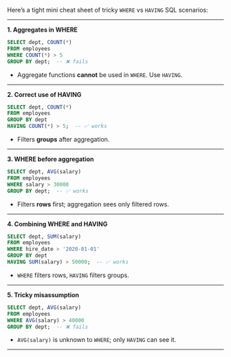 Here’s a tight mini cheat sheet of tricky `WHERE` vs `HAVING` SQL scenarios:

---

**1. Aggregates in WHERE**

```sql
SELECT dept, COUNT(*) 
FROM employees 
WHERE COUNT(*) > 5 
GROUP BY dept;  -- ❌ fails
```

* Aggregate functions **cannot** be used in `WHERE`. Use `HAVING`.

---

**2. Correct use of HAVING**

```sql
SELECT dept, COUNT(*) 
FROM employees 
GROUP BY dept 
HAVING COUNT(*) > 5;  -- ✅ works
```

* Filters **groups** after aggregation.

---

**3. WHERE before aggregation**

```sql
SELECT dept, AVG(salary) 
FROM employees 
WHERE salary > 30000 
GROUP BY dept;  -- ✅ works
```

* Filters **rows** first; aggregation sees only filtered rows.

---

**4. Combining WHERE and HAVING**

```sql
SELECT dept, SUM(salary) 
FROM employees 
WHERE hire_date > '2020-01-01' 
GROUP BY dept 
HAVING SUM(salary) > 50000;  -- ✅ works
```

* `WHERE` filters rows, `HAVING` filters groups.

---

**5. Tricky misassumption**

```sql
SELECT dept, AVG(salary) 
FROM employees 
WHERE AVG(salary) > 40000 
GROUP BY dept;  -- ❌ fails
```

* `AVG(salary)` is unknown to `WHERE`; only `HAVING` can see it.

---
